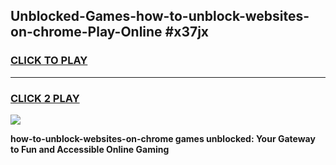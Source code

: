 
## Unblocked-Games-how-to-unblock-websites-on-chrome-Play-Online #x37jx
<h3>
<a href="https://news.freeplayer.one?title=how-to-unblock-websites-on-chrome&ref=3">CLICK TO PLAY</a></h3>
<hr>

<h3>
<a href="https://news.freeplayer.one?title=how-to-unblock-websites-on-chrome&ref=3">CLICK 2 PLAY</a>
  
</h3>

<a href="https://news.freeplayer.one?title=how-to-unblock-websites-on-chrome&ref=3"><img src="https://clearcache.store/games.png"></a>


**how-to-unblock-websites-on-chrome games unblocked: Your Gateway to Fun and Accessible Online Gaming**
